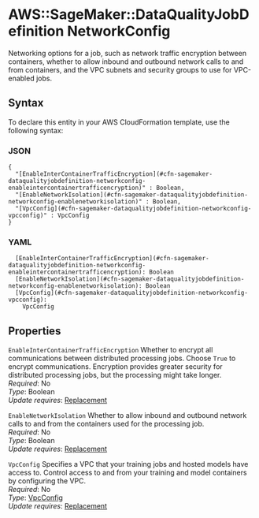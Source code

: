 # AWS::SageMaker::DataQualityJobDefinition NetworkConfig<a name="aws-properties-sagemaker-dataqualityjobdefinition-networkconfig"></a>

Networking options for a job, such as network traffic encryption between containers, whether to allow inbound and outbound network calls to and from containers, and the VPC subnets and security groups to use for VPC\-enabled jobs\.

## Syntax<a name="aws-properties-sagemaker-dataqualityjobdefinition-networkconfig-syntax"></a>

To declare this entity in your AWS CloudFormation template, use the following syntax:

### JSON<a name="aws-properties-sagemaker-dataqualityjobdefinition-networkconfig-syntax.json"></a>

```
{
  "[EnableInterContainerTrafficEncryption](#cfn-sagemaker-dataqualityjobdefinition-networkconfig-enableintercontainertrafficencryption)" : Boolean,
  "[EnableNetworkIsolation](#cfn-sagemaker-dataqualityjobdefinition-networkconfig-enablenetworkisolation)" : Boolean,
  "[VpcConfig](#cfn-sagemaker-dataqualityjobdefinition-networkconfig-vpcconfig)" : VpcConfig
}
```

### YAML<a name="aws-properties-sagemaker-dataqualityjobdefinition-networkconfig-syntax.yaml"></a>

```
  [EnableInterContainerTrafficEncryption](#cfn-sagemaker-dataqualityjobdefinition-networkconfig-enableintercontainertrafficencryption): Boolean
  [EnableNetworkIsolation](#cfn-sagemaker-dataqualityjobdefinition-networkconfig-enablenetworkisolation): Boolean
  [VpcConfig](#cfn-sagemaker-dataqualityjobdefinition-networkconfig-vpcconfig): 
    VpcConfig
```

## Properties<a name="aws-properties-sagemaker-dataqualityjobdefinition-networkconfig-properties"></a>

`EnableInterContainerTrafficEncryption`  <a name="cfn-sagemaker-dataqualityjobdefinition-networkconfig-enableintercontainertrafficencryption"></a>
Whether to encrypt all communications between distributed processing jobs\. Choose `True` to encrypt communications\. Encryption provides greater security for distributed processing jobs, but the processing might take longer\.  
*Required*: No  
*Type*: Boolean  
*Update requires*: [Replacement](https://docs.aws.amazon.com/AWSCloudFormation/latest/UserGuide/using-cfn-updating-stacks-update-behaviors.html#update-replacement)

`EnableNetworkIsolation`  <a name="cfn-sagemaker-dataqualityjobdefinition-networkconfig-enablenetworkisolation"></a>
Whether to allow inbound and outbound network calls to and from the containers used for the processing job\.  
*Required*: No  
*Type*: Boolean  
*Update requires*: [Replacement](https://docs.aws.amazon.com/AWSCloudFormation/latest/UserGuide/using-cfn-updating-stacks-update-behaviors.html#update-replacement)

`VpcConfig`  <a name="cfn-sagemaker-dataqualityjobdefinition-networkconfig-vpcconfig"></a>
Specifies a VPC that your training jobs and hosted models have access to\. Control access to and from your training and model containers by configuring the VPC\.  
*Required*: No  
*Type*: [VpcConfig](aws-properties-sagemaker-dataqualityjobdefinition-vpcconfig.md)  
*Update requires*: [Replacement](https://docs.aws.amazon.com/AWSCloudFormation/latest/UserGuide/using-cfn-updating-stacks-update-behaviors.html#update-replacement)